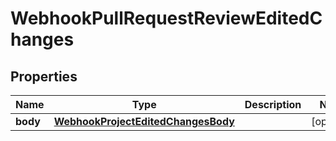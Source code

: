 
# WebhookPullRequestReviewEditedChanges

## Properties
Name | Type | Description | Notes
------------ | ------------- | ------------- | -------------
**body** | [**WebhookProjectEditedChangesBody**](WebhookProjectEditedChangesBody.md) |  |  [optional]



